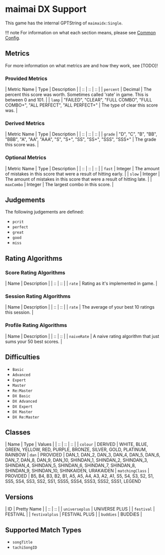 # maimai DX Support

This game has the internal GPTString of `maimaidx:Single`.

!!! note
	For information on what each section means, please see [Common Config](../common-config/index.md).

## Metrics

For more information on what metrics are and how they work, see [TODO]!

### Provided Metrics

| Metric Name | Type | Description |
| :: | :: | :: |
| `percent` | Decimal | The percent this score was worth. Sometimes called 'rate' in game. This is between 0 and 101. |
| `lamp` | "FAILED", "CLEAR", "FULL COMBO", "FULL COMBO+", "ALL PERFECT", "ALL PERFECT+" | The type of clear this score was. |

### Derived Metrics

| Metric Name | Type | Description |
| :: | :: | :: |
| `grade` | "D", "C", "B", "BB", "BBB", "A", "AA", "AAA", "S", "S+", "SS", "SS+", "SSS", "SSS+" | The grade this score was. |

### Optional Metrics

| Metric Name | Type | Description |
| :: | :: | :: |
| `fast` | Integer | The amount of mistakes in this score that were a result of hitting early. |
| `slow` | Integer | The amount of mistakes in this score that were a result of hitting late. |
| `maxCombo` | Integer | The largest combo in this score. |

## Judgements

The following judgements are defined:

- `pcrit`
- `perfect`
- `great`
- `good`
- `miss`

## Rating Algorithms

### Score Rating Algorithms

| Name | Description |
| :: | :: |
| `rate` | Rating as it's implemented in game. |

### Session Rating Algorithms

| Name | Description |
| :: | :: |
| `rate` | The average of your best 10 ratings this session. |

### Profile Rating Algorithms

| Name | Description |
| :: | :: |
| `naiveRate` | A naive rating algorithm that just sums your 50 best scores. |

## Difficulties

- `Basic`
- `Advanced`
- `Expert`
- `Master`
- `Re:Master`
- `DX Basic`
- `DX Advanced`
- `DX Expert`
- `DX Master`
- `DX Re:Master`

## Classes

| Name | Type | Values |
| :: | :: | :: |
| `colour` | DERIVED | WHITE, BLUE, GREEN, YELLOW, RED, PURPLE, BRONZE, SILVER, GOLD, PLATINUM, RAINBOW
| `dan` | PROVIDED | DAN_1, DAN_2, DAN_3, DAN_4, DAN_5, DAN_6, DAN_7, DAN_8, DAN_9, DAN_10, SHINDAN_1, SHINDAN_2, SHINDAN_3, SHINDAN_4, SHINDAN_5, SHINDAN_6, SHINDAN_7, SHINDAN_8, SHINDAN_9, SHINDAN_10, SHINKAIDEN, URAKAIDEN
| `matchingClass` | PROVIDED | B5, B4, B3, B2, B1, A5, A5, A4, A3, A2, A1, S5, S4, S3, S2, S1, SS5, SS4, SS3, SS2, SS1, SSS5, SSS4, SSS3, SSS2, SSS1, LEGEND

## Versions

| ID | Pretty Name |
| :: | :: |
| `universeplus` | UNiVERSE PLUS |
| `festival` | FESTiVAL |
| `festivalplus` | FESTiVAL PLUS |
| `buddies` | BUDDiES |

## Supported Match Types

- `songTitle`
- `tachiSongID`
